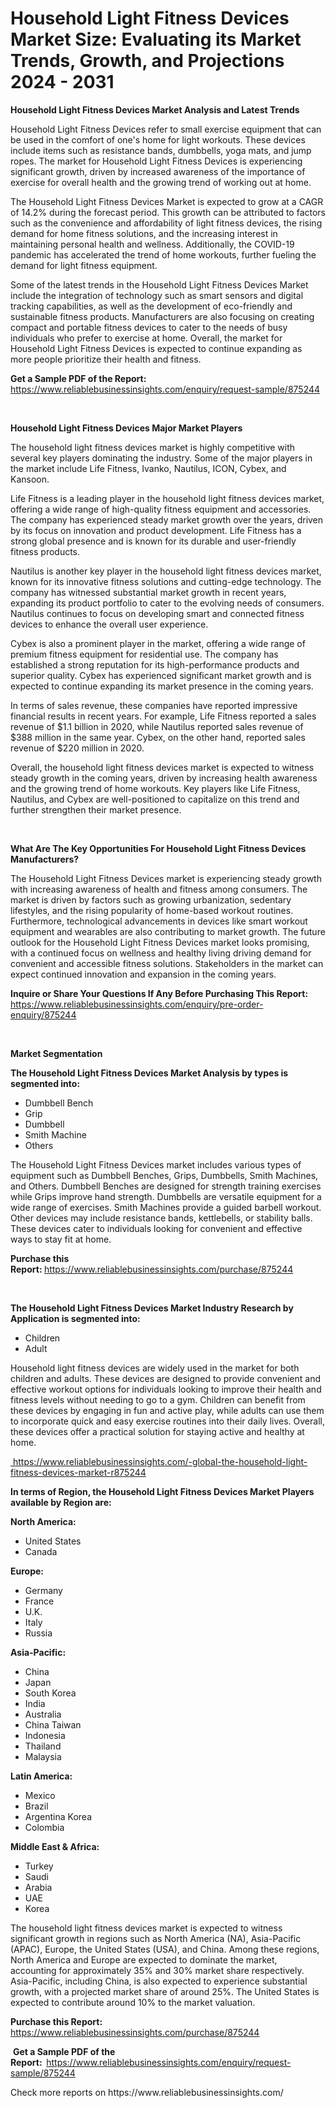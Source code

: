 <p><h1>Household Light Fitness Devices Market Size: Evaluating its Market Trends, Growth, and Projections 2024 - 2031</h1></p><p><strong>Household Light Fitness Devices Market Analysis and Latest Trends</strong></p>
<p><p>Household Light Fitness Devices refer to small exercise equipment that can be used in the comfort of one's home for light workouts. These devices include items such as resistance bands, dumbbells, yoga mats, and jump ropes. The market for Household Light Fitness Devices is experiencing significant growth, driven by increased awareness of the importance of exercise for overall health and the growing trend of working out at home.</p><p>The Household Light Fitness Devices Market is expected to grow at a CAGR of 14.2% during the forecast period. This growth can be attributed to factors such as the convenience and affordability of light fitness devices, the rising demand for home fitness solutions, and the increasing interest in maintaining personal health and wellness. Additionally, the COVID-19 pandemic has accelerated the trend of home workouts, further fueling the demand for light fitness equipment.</p><p>Some of the latest trends in the Household Light Fitness Devices Market include the integration of technology such as smart sensors and digital tracking capabilities, as well as the development of eco-friendly and sustainable fitness products. Manufacturers are also focusing on creating compact and portable fitness devices to cater to the needs of busy individuals who prefer to exercise at home. Overall, the market for Household Light Fitness Devices is expected to continue expanding as more people prioritize their health and fitness.</p></p>
<p><strong>Get a Sample PDF of the Report:&nbsp;</strong> <a href="https://www.reliablebusinessinsights.com/enquiry/request-sample/875244">https://www.reliablebusinessinsights.com/enquiry/request-sample/875244</a></p>
<p>&nbsp;</p>
<p><strong>Household Light Fitness Devices Major Market Players</strong></p>
<p><p>The household light fitness devices market is highly competitive with several key players dominating the industry. Some of the major players in the market include Life Fitness, Ivanko, Nautilus, ICON, Cybex, and Kansoon.</p><p>Life Fitness is a leading player in the household light fitness devices market, offering a wide range of high-quality fitness equipment and accessories. The company has experienced steady market growth over the years, driven by its focus on innovation and product development. Life Fitness has a strong global presence and is known for its durable and user-friendly fitness products.</p><p>Nautilus is another key player in the household light fitness devices market, known for its innovative fitness solutions and cutting-edge technology. The company has witnessed substantial market growth in recent years, expanding its product portfolio to cater to the evolving needs of consumers. Nautilus continues to focus on developing smart and connected fitness devices to enhance the overall user experience.</p><p>Cybex is also a prominent player in the market, offering a wide range of premium fitness equipment for residential use. The company has established a strong reputation for its high-performance products and superior quality. Cybex has experienced significant market growth and is expected to continue expanding its market presence in the coming years.</p><p>In terms of sales revenue, these companies have reported impressive financial results in recent years. For example, Life Fitness reported a sales revenue of $1.1 billion in 2020, while Nautilus reported sales revenue of $388 million in the same year. Cybex, on the other hand, reported sales revenue of $220 million in 2020.</p><p>Overall, the household light fitness devices market is expected to witness steady growth in the coming years, driven by increasing health awareness and the growing trend of home workouts. Key players like Life Fitness, Nautilus, and Cybex are well-positioned to capitalize on this trend and further strengthen their market presence.</p></p>
<p>&nbsp;</p>
<p><strong>What Are The Key Opportunities For Household Light Fitness Devices Manufacturers?</strong></p>
<p><p>The Household Light Fitness Devices market is experiencing steady growth with increasing awareness of health and fitness among consumers. The market is driven by factors such as growing urbanization, sedentary lifestyles, and the rising popularity of home-based workout routines. Furthermore, technological advancements in devices like smart workout equipment and wearables are also contributing to market growth. The future outlook for the Household Light Fitness Devices market looks promising, with a continued focus on wellness and healthy living driving demand for convenient and accessible fitness solutions. Stakeholders in the market can expect continued innovation and expansion in the coming years.</p></p>
<p><strong>Inquire or Share Your Questions If Any Before Purchasing This Report:</strong> <a href="https://www.reliablebusinessinsights.com/enquiry/pre-order-enquiry/875244">https://www.reliablebusinessinsights.com/enquiry/pre-order-enquiry/875244</a></p>
<p>&nbsp;</p>
<p><strong>Market Segmentation</strong></p>
<p><strong>The Household Light Fitness Devices Market Analysis by types is segmented into:</strong></p>
<p><ul><li>Dumbbell Bench</li><li>Grip</li><li>Dumbbell</li><li>Smith Machine</li><li>Others</li></ul></p>
<p><p>The Household Light Fitness Devices market includes various types of equipment such as Dumbbell Benches, Grips, Dumbbells, Smith Machines, and Others. Dumbbell Benches are designed for strength training exercises while Grips improve hand strength. Dumbbells are versatile equipment for a wide range of exercises. Smith Machines provide a guided barbell workout. Other devices may include resistance bands, kettlebells, or stability balls. These devices cater to individuals looking for convenient and effective ways to stay fit at home.</p></p>
<p><strong>Purchase this Report:&nbsp;</strong><a href="https://www.reliablebusinessinsights.com/purchase/875244">https://www.reliablebusinessinsights.com/purchase/875244</a></p>
<p>&nbsp;</p>
<p><strong>The Household Light Fitness Devices Market Industry Research by Application is segmented into:</strong></p>
<p><ul><li>Children</li><li>Adult</li></ul></p>
<p><p>Household light fitness devices are widely used in the market for both children and adults. These devices are designed to provide convenient and effective workout options for individuals looking to improve their health and fitness levels without needing to go to a gym. Children can benefit from these devices by engaging in fun and active play, while adults can use them to incorporate quick and easy exercise routines into their daily lives. Overall, these devices offer a practical solution for staying active and healthy at home.</p></p>
<p><a href="https://www.reliablebusinessinsights.com/-global-the-household-light-fitness-devices-market-r875244">&nbsp;https://www.reliablebusinessinsights.com/-global-the-household-light-fitness-devices-market-r875244</a></p>
<p><strong>In terms of Region, the Household Light Fitness Devices Market Players available by Region are:</strong></p>
<p>
    <p> <strong> North America: </strong>
        <ul>
            <li>United States</li>
            <li>Canada</li>
        </ul>
        </p> 
    <p> <strong> Europe: </strong>
        <ul>
            <li>Germany</li>
            <li>France</li>
            <li>U.K.</li>
            <li>Italy</li>
            <li>Russia</li>
        </ul>
        </p> 
    <p> <strong> Asia-Pacific: </strong>
        <ul>
            <li>China</li>
            <li>Japan</li>
            <li>South Korea</li>
            <li>India</li>
            <li>Australia</li>
            <li>China Taiwan</li>
            <li>Indonesia</li>
            <li>Thailand</li>
            <li>Malaysia</li>
        </ul>
        </p> 
    <p> <strong> Latin America: </strong>
        <ul>
            <li>Mexico</li>
            <li>Brazil</li>
            <li>Argentina Korea</li>
            <li>Colombia</li>
        </ul>
        </p> 
    <p> <strong> Middle East & Africa: </strong>
        <ul>
            <li>Turkey</li>
            <li>Saudi</li>
            <li>Arabia</li>
            <li>UAE</li>
            <li>Korea</li>
        </ul>
    </p>
    </p>
<p><p>The household light fitness devices market is expected to witness significant growth in regions such as North America (NA), Asia-Pacific (APAC), Europe, the United States (USA), and China. Among these regions, North America and Europe are expected to dominate the market, accounting for approximately 35% and 30% market share respectively. Asia-Pacific, including China, is also expected to experience substantial growth, with a projected market share of around 25%. The United States is expected to contribute around 10% to the market valuation.</p></p>
<p><strong>Purchase this Report: </strong><a href="https://www.reliablebusinessinsights.com/purchase/875244">https://www.reliablebusinessinsights.com/purchase/875244</a></p>
<p>&nbsp;<strong>Get a Sample PDF of the Report:&nbsp;&nbsp;</strong><a href="https://www.reliablebusinessinsights.com/enquiry/request-sample/875244">https://www.reliablebusinessinsights.com/enquiry/request-sample/875244</a></p>
<p><strong></strong></p>
<p>Check more reports on https://www.reliablebusinessinsights.com/</p>